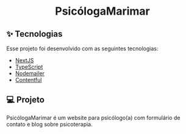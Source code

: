 <h1 align="center">PsicólogaMarimar</h1>

## ✨ Tecnologias

Esse projeto foi desenvolvido com as seguintes tecnologias:

- [NextJS](https://nextjs.org/)
- [TypeScript](https://www.typescriptlang.org/)
- [Nodemailer](https://nodemailer.com/about/)
- [Contentful](https://www.contentful.com/)

## 💻 Projeto

PsicólogaMarimar é um website para psicólogo(a) com formulário de contato e blog sobre psicoterapia.


